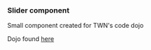 ### Slider component

Small component created for TWN's code dojo

Dojo found [here](https://github.com/priitpu/code-dojo)
